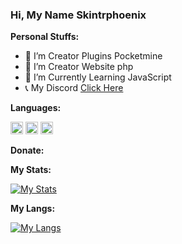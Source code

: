 ### Hi, My Name Skintrphoenix


**Personal Stuffs:**

- 🔭 I’m Creator Plugins Pocketmine
- 🔧 I’m Creator Website php
- 🌱 I’m Currently Learning JavaScript
- 📞 My Discord [Click Here](https://discord.gg/HtYd8jfQAh)


**Languages:**

[<code><img alt="Php" height="20px" src="https://seeklogo.com/images/P/PHP-logo-0B2FDC4529-seeklogo.com.png"/></code>](https://www.php.net/)
[<code><img alt="PocketMine" height="20px" src="https://avatars3.githubusercontent.com/u/3150836?s=200&v=4"/></code>](https://github.com/pmmp/PocketMine-MP)
[<code><img alt="Poggit" height="20px" src="https://avatars2.githubusercontent.com/u/22427965?s=400&u=ab2083244b63dc147f5841cd9e5399634a8b0853&v=4"/></code>](https://poggit.pmmp.io)

**Donate:**


**My Stats:**

[![My Stats](https://github-readme-stats.vercel.app//api?username=Skintrphoenix&show_icons=true&count_private=true&hide_title=true&bg_color=30,e96443,904e95&title_color=fff&text_color=fff)](https://github.com/Skintrphoenix/)

**My Langs:**

[![My Langs](https://github-readme-stats.vercel.app/api/top-langs/?username=Skintrphoenix&layout=compact&bg_color=30,e96443,904e95&title_color=fff&text_color=fff)](https://github.com/Skintrphoenix/)

